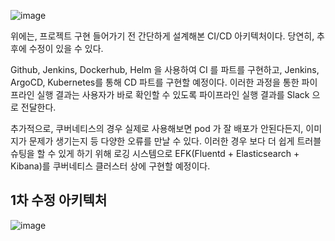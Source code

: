 ![image](https://user-images.githubusercontent.com/93571332/200238132-22db955c-edf2-47a2-9470-639394041869.png)

위에는, 프로젝트 구현 들어가기 전 간단하게 설계해본 CI/CD 아키텍처이다. 당연히, 추후에 수정이 있을 수 있다. 

Github, Jenkins, Dockerhub, Helm 을 사용하여 CI 를 파트를 구현하고, Jenkins, ArgoCD, Kubernetes를 통해 CD 파트를 구현할 예정이다. 이러한 과정을 통한 파이프라인 실행 결과는 사용자가 바로 확인할 수 있도록 파이프라인 실행 결과를 Slack 으로 전달한다. 

추가적으로, 쿠버네티스의 경우 실제로 사용해보면 pod 가 잘 배포가 안된다든지, 이미지가 문제가 생기는지 등 다양한 오류를 만날 수 있다. 이러한 경우 보다 더 쉽게 트러블 슈팅을 할 수 있게 하기 위해 로깅 시스템으로 EFK(Fluentd + Elasticsearch + Kibana)를 쿠버네티스 클러스터 상에 구현할 예정이다.
 

## 1차 수정 아키텍처
![image](https://user-images.githubusercontent.com/93571332/200776206-fa5fd69d-3a53-45c0-a337-21670c6464ae.png)

